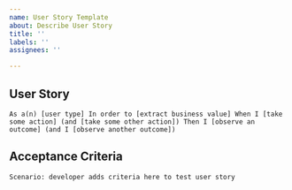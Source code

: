 ```yaml
---
name: User Story Template
about: Describe User Story
title: ''
labels: ''
assignees: ''

---
```


## User Story

`As a(n) [user type]
In order to [extract business value]
When I [take some action]
  (and [take some other action])
Then I [observe an outcome]
  (and I [observe another outcome])`

## Acceptance Criteria

`Scenario: developer adds criteria here to test user story`
